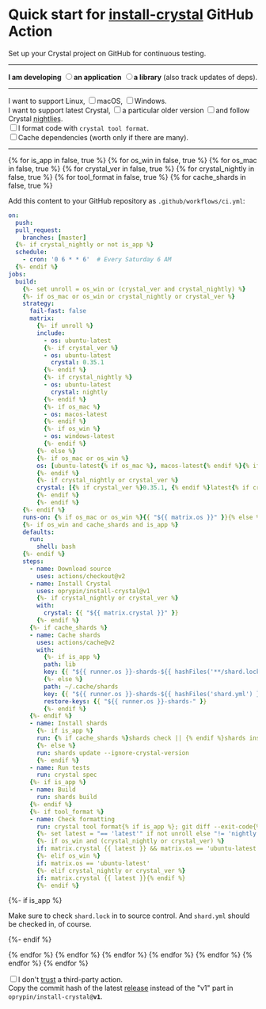 # Quick start for [install-crystal](https://github.com/oprypin/install-crystal/) GitHub Action

Set up your Crystal project on GitHub for continuous testing.
<div class="configurator">
<hr>
<strong>I am developing</strong>
<input type="radio" name="software-kind" id="software-kind-app"><label for="software-kind-app"><strong>an application</strong></label>
<input type="radio" name="software-kind" id="software-kind-lib"><label for="software-kind-lib"><strong>a library</strong> (also track updates of deps).</label>
<hr>
<span>I want to support <label>Linux,</label></span>
<input type="checkbox" id="os-mac"><label for="os-mac">macOS,</label>
<input type="checkbox" id="os-win"><label for="os-win">Windows.</label>
<br>
<span>I want to support <label>latest Crystal,</label></span>
<input type="checkbox" id="crystal-ver"><label for="crystal-ver">a particular older version</label>
<input type="checkbox" id="crystal-nightly"><label for="crystal-nightly">and follow Crystal <abbr title="Unreleased builds from the latest commit on master">nightlies</abbr>.</label>
<br>
<input type="checkbox" id="tool-format"><label for="tool-format">I format code with <code>crystal tool format</code>.</label>
<br>
<input type="checkbox" id="cache-shards"><label for="cache-shards">Cache dependencies (worth only if there are many).</label>
<hr>

{% for is_app in false, true %}
{% for os_win in false, true %}
{% for os_mac in false, true %}
{% for crystal_ver in false, true %}
{% for crystal_nightly in false, true %}
{% for tool_format in false, true %}
{% for cache_shards in false, true %}

<div class="{% for cls in [is_app, not is_app, os_mac, os_win, crystal_ver, crystal_nightly, tool_format, cache_shards] %}{% if cls %}c{{loop.index}} {% endif %}{% endfor %}">

<p>Add this content to your GitHub repository as <code>.github/workflows/ci.yml</code>:</p>

```yaml
on:
  push:
  pull_request:
    branches: [master]
  {%- if crystal_nightly or not is_app %}
  schedule:
    - cron: '0 6 * * 6'  # Every Saturday 6 AM
  {%- endif %}
jobs:
  build:
    {%- set unroll = os_win or (crystal_ver and crystal_nightly) %}
    {%- if os_mac or os_win or crystal_nightly or crystal_ver %}
    strategy:
      fail-fast: false
      matrix:
        {%- if unroll %}
        include:
          - os: ubuntu-latest
          {%- if crystal_ver %}
          - os: ubuntu-latest
            crystal: 0.35.1
          {%- endif %}
          {%- if crystal_nightly %}
          - os: ubuntu-latest
            crystal: nightly
          {%- endif %}
          {%- if os_mac %}
          - os: macos-latest
          {%- endif %}
          {%- if os_win %}
          - os: windows-latest
          {%- endif %}
        {%- else %}
        {%- if os_mac or os_win %}
        os: [ubuntu-latest{% if os_mac %}, macos-latest{% endif %}{% if os_win %}, windows-latest{% endif %}]
        {%- endif %}
        {%- if crystal_nightly or crystal_ver %}
        crystal: [{% if crystal_ver %}0.35.1, {% endif %}latest{% if crystal_nightly %}, nightly{% endif %}]
        {%- endif %}
        {%- endif %}
    {%- endif %}
    runs-on: {% if os_mac or os_win %}{{ "${{ matrix.os }}" }}{% else %}ubuntu-latest{% endif %}
    {%- if os_win and cache_shards and is_app %}
    defaults:
      run:
        shell: bash
    {%- endif %}
    steps:
      - name: Download source
        uses: actions/checkout@v2
      - name: Install Crystal
        uses: oprypin/install-crystal@v1
        {%- if crystal_nightly or crystal_ver %}
        with:
          crystal: {{ "${{ matrix.crystal }}" }}
        {%- endif %}
      {%- if cache_shards %}
      - name: Cache shards
        uses: actions/cache@v2
        with:
          {%- if is_app %}
          path: lib
          key: {{ "${{ runner.os }}-shards-${{ hashFiles('**/shard.lock') }}" }}
          {%- else %}
          path: ~/.cache/shards
          key: {{ "${{ runner.os }}-shards-${{ hashFiles('shard.yml') }}" }}
          restore-keys: {{ "${{ runner.os }}-shards-" }}
          {%- endif %}
      {%- endif %}
      - name: Install shards
        {%- if is_app %}
        run: {% if cache_shards %}shards check || {% endif %}shards install --ignore-crystal-version
        {%- else %}
        run: shards update --ignore-crystal-version
        {%- endif %}
      - name: Run tests
        run: crystal spec
      {%- if is_app %}
      - name: Build
        run: shards build
      {%- endif %}
      {%- if tool_format %}
      - name: Check formatting
        run: crystal tool format{% if is_app %}; git diff --exit-code{% else %} --check{% endif %}
        {%- set latest = "== 'latest'" if not unroll else "!= 'nightly'" if not crystal_ver else "== null" -%}
        {%- if os_win and (crystal_nightly or crystal_ver) %}
        if: matrix.crystal {{ latest }} && matrix.os == 'ubuntu-latest'
        {%- elif os_win %}
        if: matrix.os == 'ubuntu-latest'
        {%- elif crystal_nightly or crystal_ver %}
        if: matrix.crystal {{ latest }}{% endif %}
        {%- endif %}
```

{%- if is_app %}
<p>Make sure to check <code>shard.lock</code> in to source control. And <code>shard.yml</code> should be checked in, of course.</p>
{%- endif %}

</div>

{% endfor %}
{% endfor %}
{% endfor %}
{% endfor %}
{% endfor %}
{% endfor %}
{% endfor %}

</div>

<div class="configurator">
<input type="checkbox" id="fixed-ref"><label for="fixed-ref">I don't <a target="_blank" href="https://docs.github.com/en/actions/learn-github-actions/security-hardening-for-github-actions#using-third-party-actions">trust</a> a third-party action</label>.

<div class="c1">
Copy the commit hash of the latest <a target="_blank" href="https://github.com/oprypin/install-crystal/tags">release</a> instead of the "v1" part in <code>oprypin/install-crystal@<strong>v1</strong></code>.
</div>
</div>

<script>
var fixedRef = document.getElementById('fixed-ref');

function fixedRefChange() {
    var codes = document.querySelectorAll('.configurator .hljs-string');
    var rev = fixedRef.checked ? '{{ latest_rev }}' : 'v1';
    for (var i = 0; i < codes.length; ++i) {
        if (codes[i].innerHTML.includes('install-crystal')) {
            codes[i].innerHTML = codes[i].innerHTML.replace(/@\w+/g, '@' + rev);
        }
    }
}

if (fixedRef) {
    document.addEventListener('DOMContentLoaded', fixedRefChange);
    fixedRef.addEventListener('change', fixedRefChange);
}
</script>
